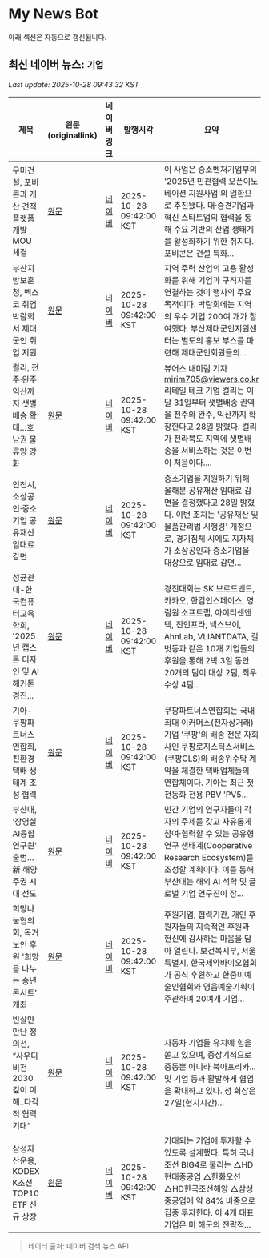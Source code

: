 # My News Bot

아래 섹션은 자동으로 갱신됩니다.

<!-- NEWS:START -->
## 최신 네이버 뉴스: `기업`
_Last update: 2025-10-28 09:43:32 KST_

| 제목 | 원문(originallink) | 네이버 링크 | 발행시각 | 요약 |
|---|---|---|---|---|
| 우미건설, 포비콘과 개산 견적 플랫폼 개발 MOU 체결 | [원문](https://www.gokorea.kr/news/articleView.html?idxno=844331) | [네이버](https://www.gokorea.kr/news/articleView.html?idxno=844331) | 2025-10-28 09:42:00 KST | 이 사업은 중소벤처기업부의 '2025년 민관협력 오픈이노베이션 지원사업'의 일환으로 추진됐다. 대·중견기업과 혁신 스타트업의 협력을 통해 수요 기반의 산업 생태계를 활성화하기 위한 취지다. 포비콘은 건설 특화... |
| 부산지방보훈청, 벡스코 취업 박람회서 제대군인 취업 지원 | [원문](http://www.metroseoul.co.kr/article/20251027500630) | [네이버](http://www.metroseoul.co.kr/article/20251027500630) | 2025-10-28 09:42:00 KST | 지역 주력 산업의 고용 활성화를 위해 기업과 구직자를 연결하는 것이 행사의 주요 목적이다. 박람회에는 지역의 우수 기업 200여 개가 참여했다. 부산제대군인지원센터는 별도의 홍보 부스를 마련해 제대군인회원들의... |
| 컬리, 전주·완주·익산까지 샛별배송 확대…호남권 물류망 강화 | [원문](http://theviewers.co.kr/View.aspx?No=3830634) | [네이버](http://theviewers.co.kr/View.aspx?No=3830634) | 2025-10-28 09:42:00 KST | 뷰어스 내미림 기­자 mirim705@viewers.co.kr 리테일 테크 기업 컬리는 이달 31일부터 샛별배송 권역을 전주와 완주, 익산까지 확장한다고 28일 밝혔다. 컬리가 전라북도 지역에 샛별배송을 서비스하는 것은 이번이 처음이다.... |
| 인천시, 소상공인·중소기업 공유재산 임대료 감면 | [원문](https://www.joongdo.co.kr/web/view.php?key=20251028010008138) | [네이버](https://www.joongdo.co.kr/web/view.php?key=20251028010008138) | 2025-10-28 09:42:00 KST | 중소기업을 지원하기 위해 올해분 공유재산 임대료 감면을 결정했다고 28일 밝혔다. 이번 조치는 '공유재산 및 물품관리법 시행령' 개정으로, 경기침체 시에도 지자체가 소상공인과 중소기업을 대상으로 임대료 감면... |
| 성균관대-한국컴퓨터교육학회, '2025년 캡스톤 디자인 및 AI 해커톤 경진... | [원문](http://www.popcornnews.net/news/articleView.html?idxno=99040) | [네이버](http://www.popcornnews.net/news/articleView.html?idxno=99040) | 2025-10-28 09:42:00 KST | 경진대회는 SK 브로드밴드, 카카오, 한컴인스페이스, 영림원 소프트랩, 아이티센앤텍, 진인프라, 넥스브이, AhnLab, VLIANTDATA, 길벗등과 같은 10개 기업들의 후원을 통해 2박 3일 동안 20개의 팀이 대상 2팀, 최우수상 4팀... |
| 기아-쿠팡파트너스연합회, 친환경 택배 생태계 조성 협력 | [원문](https://www.mt.co.kr/industry/2025/10/28/2025102808334478307) | [네이버](https://n.news.naver.com/mnews/article/008/0005269088?sid=101) | 2025-10-28 09:42:00 KST | 쿠팡파트너스연합회는 국내 최대 이커머스(전자상거래) 기업 '쿠팡'의 배송 전문 자회사인 쿠팡로지스틱스서비스(쿠팡CLS)와 배송위수탁 계약을 체결한 택배업체들의 연합체이다. 기아는 최근 첫 전동화 전용 PBV 'PV5... |
| 부산대, ‘장영실 AI융합연구원’ 출범…新 해양주권 시대 선도 | [원문](https://dhnews.co.kr/news/view/1065573630099250) | [네이버](https://dhnews.co.kr/news/view/1065573630099250) | 2025-10-28 09:42:00 KST | 민간 기업의 연구자들이 각자의 주제를 갖고 자유롭게 참여·협력할 수 있는 공유형 연구 생태계(Cooperative Research Ecosystem)를 조성할 계획이다. 이를 통해 부산대는 해외 AI 석학 및 글로벌 기업 연구진이 장... |
| 희망나눔협의회, 독거노인 후원 '희망을 나누는 송년콘서트' 개최 | [원문](http://www.k-health.com/news/articleView.html?idxno=86352) | [네이버](http://www.k-health.com/news/articleView.html?idxno=86352) | 2025-10-28 09:42:00 KST | 후원기업, 협력기관, 개인 후원자들의 지속적인 후원과 헌신에 감사하는 마음을 담아 열린다. 보건복지부, 서울특별시, 한국제약바이오협회가 공식 후원하고 한중미예술인협회와 영음예술기획이 주관하며 20여개 기업... |
| 빈살만 만난 정의선, “사우디 비전 2030 깊이 이해..다각적 협력 기대” | [원문](http://www.breaknews.com/1157013) | [네이버](http://www.breaknews.com/1157013) | 2025-10-28 09:42:00 KST | 자동차 기업들 유치에 힘을 쏟고 있으며, 중장기적으로 중동뿐 아니라 북아프리카... 및 기업 등과 활발하게 협업을 확대하고 있다. 정 회장은 27일(현지시간)... |
| 삼성자산운용, KODEX K조선TOP10 ETF 신규 상장 | [원문](https://www.ceoscoredaily.com/page/view/2025102809334504145) | [네이버](https://www.ceoscoredaily.com/page/view/2025102809334504145) | 2025-10-28 09:42:00 KST | 기대되는 기업에 투자할 수 있도록 설계했다. 특히 국내 조선 BIG4로 불리는 △HD현대중공업 △한화오션 △HD한국조선해양 △삼성중공업에 약 84% 비중으로 집중 투자한다. 이 4개 대표 기업은 미 해군의 전략적... |

> 데이터 출처: 네이버 검색 뉴스 API
<!-- NEWS:END -->
